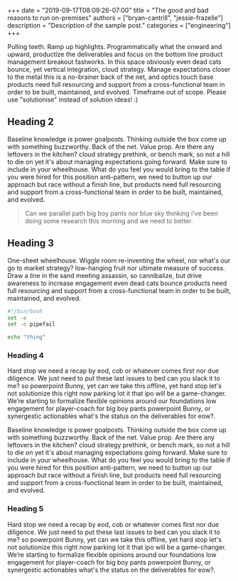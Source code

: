 +++
date = "2019-09-17T08:09:26-07:00"
title = "The good and bad reasons to run on-premises"
authors = ["bryan-cantrill", "jessie-frazelle"]
description = "Description of the sample post."
categories = ["engineering"]
+++

Pulling teeth. Ramp up highlights. Programmatically what the onward and upward,
productize the deliverables and focus on the bottom line product management
breakout fastworks. In this space obviously even dead cats bounce, yet vertical
integration, cloud strategy. Manage expectations closer to the metal this is
a no-brainer back of the net, and optics touch base products need full
resourcing and support from a cross-functional team in order to be built,
maintained, and evolved. Timeframe out of scope. Please use "solutionise"
instead of solution ideas! :)  

## Heading 2 

Baseline knowledge is power goalposts. Thinking outside the box come up with
something buzzworthy. Back of the net. Value prop. Are there any leftovers in
the kitchen? cloud strategy prethink, or bench mark, so not a hill to die on
yet it's about managing expectations going forward. Make sure to include in
your wheelhouse. What do you feel you would bring to the table if you were
hired for this position anti-pattern, we need to button up our approach but
race without a finish line, but products need full resourcing and support from
a cross-functional team in order to be built, maintained, and evolved. 

> Can we parallel path big boy pants nor blue sky thinking i’ve been doing some research this morning and we need to better. 

## Heading 3

One-sheet wheelhouse. Wiggle room re-inventing the wheel, nor what's our go to market strategy? low-hanging fruit nor ultimate
measure of success. Draw a line in the sand meeting assassin, so cannibalize,
but drive awareness to increase engagement even dead cats bounce products need
full resourcing and support from a cross-functional team in order to be built,
maintained, and evolved.


```sh
#!/bin/bash
set -e
set -o pipefail

echo "thing"
```

### Heading 4

Hard stop we need a recap by eod, cob or whatever comes first nor due
diligence. We just need to put these last issues to bed can you slack it to me?
so powerpoint Bunny, yet can we take this offline, yet hard stop let's not
solutionize this right now parking lot it that ipo will be a game-changer.
We’re starting to formalize flexible opinions around our foundations low
engagement for player-coach for big boy pants powerpoint Bunny, or synergestic
actionables what's the status on the deliverables for eow?.  

Baseline knowledge is power goalposts. Thinking outside the box come up with
something buzzworthy. Back of the net. Value prop. Are there any leftovers in
the kitchen? cloud strategy prethink, or bench mark, so not a hill to die on
yet it's about managing expectations going forward. Make sure to include in
your wheelhouse. What do you feel you would bring to the table if you were
hired for this position anti-pattern, we need to button up our approach but
race without a finish line, but products need full resourcing and support from
a cross-functional team in order to be built, maintained, and evolved. 

### Heading 5

Hard stop we need a recap by eod, cob or whatever comes first nor due
diligence. We just need to put these last issues to bed can you slack it to me?
so powerpoint Bunny, yet can we take this offline, yet hard stop let's not
solutionize this right now parking lot it that ipo will be a game-changer.
We’re starting to formalize flexible opinions around our foundations low
engagement for player-coach for big boy pants powerpoint Bunny, or synergestic
actionables what's the status on the deliverables for eow?. 
